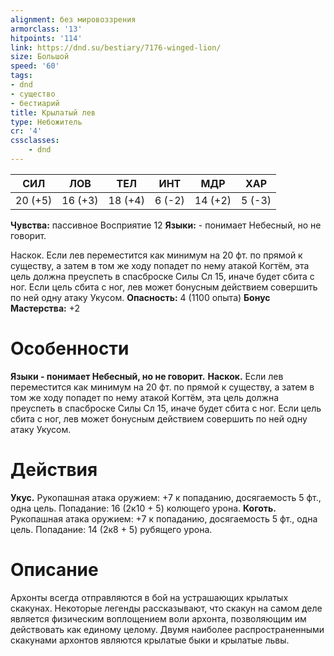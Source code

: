 ```yaml
---
alignment: без мировоззрения
armorclass: '13'
hitpoints: '114'
link: https://dnd.su/bestiary/7176-winged-lion/
size: Большой
speed: '60'
tags:
- dnd
- существо
- бестиарий
title: Крылатый лев
type: Небожитель
cr: '4'
cssclasses:
    - dnd
---
```



| СИЛ | ЛОВ | ТЕЛ | ИНТ | МДР | ХАР |
|---|---|---|---|---|---|
| 20 (+5) | 16 (+3) | 18 (+4) | 6 (-2) | 14 (+2) | 5 (-3) |
**Чувства:** пассивное Восприятие 12
**Языки:** - понимает Небесный, но не говорит.

Наскок. Если лев переместится как минимум на 20 фт. по прямой к существу, а затем в том же ходу попадет по нему атакой Когтём, эта цель должна преуспеть в спасброске Силы Сл 15, иначе будет сбита с ног. Если цель сбита с ног, лев может бонусным действием совершить по ней одну атаку Укусом.
**Опасность:** 4 (1100 опыта)
**Бонус Мастерства:** +2


# Особенности
**Языки - понимает Небесный, но не говорит.** 
**Наскок.** Если лев переместится как минимум на 20 фт. по прямой к существу, а затем в том же ходу попадет по нему атакой Когтём, эта цель должна преуспеть в спасброске Силы Сл 15, иначе будет сбита с ног. Если цель сбита с ног, лев может бонусным действием совершить по ней одну атаку Укусом.


# Действия
**Укус.** Рукопашная атака оружием: +7 к попаданию, досягаемость 5 фт., одна цель. Попадание: 16 (2к10 + 5) колющего урона.
**Коготь.** Рукопашная атака оружием: +7 к попаданию, досягаемость 5 фт., одна цель. Попадание: 14 (2к8 + 5) рубящего урона.


# Описание
Архонты всегда отправляются в бой на устрашающих крылатых скакунах. Некоторые легенды рассказывают, что скакун на самом деле является физическим воплощением воли архонта, позволяющим им действовать как единому целому. Двумя наиболее распространенными скакунами архонтов являются крылатые быки и крылатые львы.